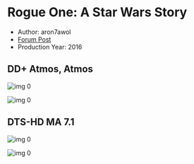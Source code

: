 # Rogue One: A Star Wars Story

* Author: aron7awol
* [Forum Post](https://www.avsforum.com/threads/bass-eq-for-filtered-movies.2995212/post-56834676)
* Production Year: 2016

## DD+ Atmos, Atmos

![img 0](https://i.imgur.com/SgKWec5.jpg)

![img 0](https://i.imgur.com/2GuQ7bK.jpg)

## DTS-HD MA 7.1

![img 0](https://i.imgur.com/SgKWec5.jpg)

![img 0](https://i.imgur.com/2GuQ7bK.jpg)

